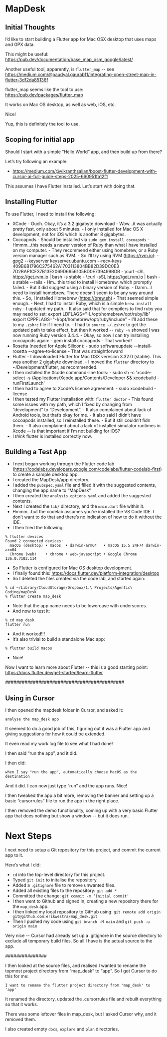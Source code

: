 # MapDesk

## Initial Thoughts

I’d like to start building a Flutter app for Mac OSX desktop that uses maps and GPX data.

This might be useful: https://pub.dev/documentation/base_map_osm_google/latest/

Another useful tool, apparently, is `flutter_map` -- see https://medium.com/@paudyal.gaurab11/integrating-open-street-map-in-flutter-3df2da85136f

flutter_map seems like the tool to use: https://pub.dev/packages/flutter_map

It works on Mac OS desktop, as well as web, iOS, etc.

Nice!

Yup, this is definitely the tool to use.

## Scoping for initial app

Should I start with a simple “Hello World” app, and then build up from there?

Let’s try following an example:

- https://medium.com/@vikranthsalian/boost-flutter-development-with-cursor-ai-full-guide-steps-2025-660951fa12f1

This assumes I have Flutter installed.  Let’s start with doing that.

## Installing Flutter

To use Flutter, I need to install the following:

- XCode
		- Ouch.  Okay, it’s a 3.2 gigabyte download
		- Wow...it was actually pretty fast, only about 5 minutes.
		- I only installed for Mac OS X development, not for iOS which is another 8 gigabytes.
- Cocoapods
		- Should be installed via `sudo gem install cocoapods`
		- Hmmm...this needs a newer version of Ruby than what I have installed on my computer.
		- They recommend either using homebrew, or a Ruby version manager such as RVM.
		- So I’ll try using RVM (https://rvm.io):
				- gpg2 --keyserver keyserver.ubuntu.com --recv-keys 409B6B1796C275462A1703113804BB82D39DC0E3 7D2BAF1CF37B13E2069D6956105BD0E739499BDB
				- \curl -sSL https://get.rvm.io | bash -s stable
				- \curl -sSL https://get.rvm.io | bash -s stable --rails
		- Hm...this tried to install Homebrew, which promptly failed.
		- But it did suggest using a binary version of Ruby.
		- Damn...I need to install homebrew.  There doesn’t seem to be any way around this.
		- So, I installed Homebrew (https://brew.sh)
		- That seemed simple enough.
		- Next, I had to install Ruby, which is a simple `brew install ruby`
		- I updated my path.
		- It also said that for compilers to find ruby you may need to set:
			  export LDFLAGS="-L/opt/homebrew/opt/ruby/lib"
			  export CPPFLAGS="-I/opt/homebrew/opt/ruby/include"
		- I’ll add these to my `.zshrc` file if I need to.
		- I had to `source ~/.zshrc` to get the updated path to take effect, but then it worked -- `ruby -v` showed I was now running Ruby version 3.4.4.
		- Okay, so now I can try installing cocoapods again:
			- gem install cocoapods
		- That worked!
- Rosetta (needed for Apple Silicon):
		- sudo softwareupdate --install-rosetta --agree-to-license
		- That was straightforward
- Flutter
		- I downloaded Flutter for Mac OSX veresion 3.32.0 (stable).  This was another 2 gigabyte download.
		- I moved the `flutter` directory to ~/Development/flutter, as recommended.
- I then installed the Xcode command-line tools:
		- sudo sh -c 'xcode-select -s /Applications/Xcode.app/Contents/Developer && xcodebuild -runFirstLaunch'
- I then had to agree to Xcode’s license agreement:
		- sudo xcodebuild -license
- I then tested my Flutter installation with: `flutter doctor`
		- This found some issues with my path, which I fixed by changing from “development” to “Development”.
		- It also complained about lack of Android tools, but that’s okay for me.
		- It also said I didn’t have cocoapods installed, so I reinstalled these.
		- But it still couldn’t fidn them.
		- It also complained about a lack of installed simulator runtimes in Xcode -- is that important if I’m not building for iOS?
- I *think* flutter is installed correctly now.

## Building a Test App

- I next began working through the Flutter code lab (https://codelabs.developers.google.com/codelabs/flutter-codelab-first) to create a sample desktop app.
- I created the MapDesk/app directory.
- I added the `pubspec.yaml` file and filled it with the suggested contents, changing the app name to “MapDesk”
- I then created the `analysis_options.yaml` and added the suggested contents.
- Next I created the `lib/` directory, and the `main.dart` file within it.
- Hmmm...but the codelab assumes you’re installed the VS Code IDE.  I don’t want to do that and there’s no indication of how to do it without the IDE.
- I then tried the following:

```
% flutter devices
Found 2 connected devices:
  macOS (desktop) • macos  • darwin-arm64   • macOS 15.5 24F74 darwin-arm64
  Chrome (web)    • chrome • web-javascript • Google Chrome 136.0.7103.114
```

- So Flutter is configured for Mac OS desktop development.
- I finally found this: https://docs.flutter.dev/platform-integration/desktop
- So I deleted the files created via the code lab, and started again:

```
% cd ~/Library/CloudStorage/Dropbox/1.\ Projects/Agentic\ Coding/mapDesk
% flutter create map_desk
```

- Note that the app name needs to be lowercase with underscores.
- And now to test it:

```
% cd map_desk
flutter run
```

- And it worked!!!
- It’s also trivial to build a standalone Mac app:

```
% flutter build macos
```

- Nice!

Now I want to learn more about Flutter -- this is a good starting point: https://docs.flutter.dev/get-started/learn-flutter

###########################################

## Using in Cursor

I then opened the mapdesk folder in Cursor, and asked it:

```
analyse the map_desk app
```

It seemed to do a good job of this, figuring out it was a Flutter app and giving suggestions for how it could be extended.

It even read my work log file to see what I had done!

I then said “run the app”, and it did.

I then did:

```
when I say "run the app", automatically choose MacOS as the destination
```

And it did.  I can now just type “run” and the app runs.  Nice!

I then tweaked the app a bit more, removing the banner and setting up a basic “cursorrules” file to run the app in the right place.

I then removed the demo functionality, coming up with a very basic Flutter app that does nothing but show a window -- but it does run.

# Next Steps

I next need to setup a Git repository for this project, and commit the current app to it.

Here’s what I did:

- `cd` into the top-level directory for this project.
- Typed `git init` to initalise the repository.
- Added a `.gitignore` file to remove unwanted files.
- Added all existing files to the repository: `git add *`
- Committed the change: `git commit -m ‘Initial commit’`
- I then went to Github and signed in, creating a new repository there for the `map_desk` app.
- I then linked my local repository to GitHub using: `git remote add origin git@github.com:erikwestra/map_desk.git`
- Then I pushed my code using `git branch -M main` and `git push -u origin main`

Very nice -- Cursor had already set up a .gitignore in the source directory to exclude all temporary build files.  So all I have is the actual source to the app.

###############

I then looked at the source files, and realised I wanted to rename the topmost project directory from “map_desk” to “app”.  So I got Cursor to do this for me:

```
I want to rename the flutter project directory from 'map_desk' to 'app'
```

It renamed the directory, updated the .cursorrules file and rebuilt everything so that it works.

There was some leftover files in map_desk, but I asked Cursor why, and it removed them.

I also created empty `docs`, `explore` and `plan` directories.

